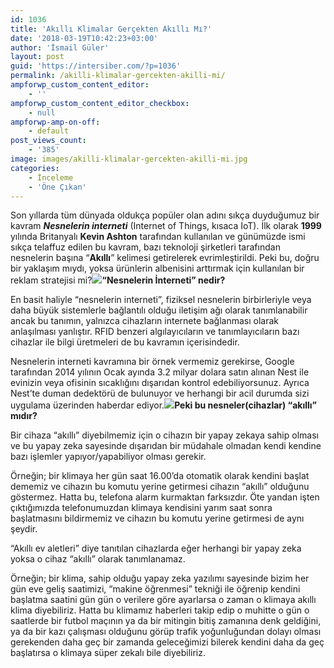 ```yaml
---
id: 1036
title: 'Akıllı Klimalar Gerçekten Akıllı Mı?'
date: '2018-03-19T10:42:23+03:00'
author: 'İsmail Güler'
layout: post
guid: 'https://intersiber.com/?p=1036'
permalink: /akilli-klimalar-gercekten-akilli-mi/
ampforwp_custom_content_editor:
    - ''
ampforwp_custom_content_editor_checkbox:
    - null
ampforwp-amp-on-off:
    - default
post_views_count:
    - '385'
image: images/akilli-klimalar-gercekten-akilli-mi.jpg
categories:
    - İnceleme
    - 'Öne Çıkan'
---
```


Son yıllarda tüm dünyada oldukça popüler olan adını sıkça duyduğumuz bir kavram ***Nesnelerin interneti*** (Internet of Things, kısaca IoT). İlk olarak **1999** yılında Britanyalı **Kevin Ashton** tarafından kullanılan ve günümüzde ismi sıkça telaffuz edilen bu kavram, bazı teknoloji şirketleri tarafından nesnelerin başına “**Akıllı**” kelimesi getirelerek evrimleştirildi. Peki bu, doğru bir yaklaşım mıydı, yoksa ürünlerin albenisini arttırmak için kullanılan bir reklam stratejisi mi?![](images/amazon-iot-1200x900.jpg)**“Nesnelerin İnterneti” nedir?**

En basit haliyle “nesnelerin interneti”, fiziksel nesnelerin birbirleriyle veya daha büyük sistemlerle bağlantılı olduğu iletişim ağı olarak tanımlanabilir ancak bu tanımın, yalnızca cihazların internete bağlanması olarak anlaşılması yanlıştır. RFID benzeri algılayıcıların ve tanımlayıcıların bazı cihazlar ile bilgi üretmeleri de bu kavramın içerisindedir.

Nesnelerin interneti kavramına bir örnek vermemiz gerekirse, Google tarafından 2014 yılının Ocak ayında 3.2 milyar dolara satın alınan Nest ile evinizin veya ofisinin sıcaklığını dışarıdan kontrol edebiliyorsunuz. Ayrıca Nest’te duman dedektörü de bulunuyor ve herhangi bir acil durumda sizi uygulama üzerinden haberdar ediyor.![](images/google-home-1200x800.jpg)**Peki bu nesneler(cihazlar) “akıllı” mıdır?**

Bir cihaza “akıllı” diyebilmemiz için o cihazın bir yapay zekaya sahip olması ve bu yapay zeka sayesinde dışarıdan bir müdahale olmadan kendi kendine bazı işlemler yapıyor/yapabiliyor olması gerekir.

Örneğin; bir klimaya her gün saat 16.00’da otomatik olarak kendini başlat dememiz ve cihazın bu komutu yerine getirmesi cihazın “akıllı” olduğunu göstermez. Hatta bu, telefona alarm kurmaktan farksızdır. Öte yandan işten çıktığımızda telefonumuzdan klimaya kendisini yarım saat sonra başlatmasını bildirmemiz ve cihazın bu komutu yerine getirmesi de aynı şeydir.

“Akıllı ev aletleri” diye tanıtılan cihazlarda eğer herhangi bir yapay zeka yoksa o cihaz “akıllı” olarak tanımlanamaz.

Örneğin; bir klima, sahip olduğu yapay zeka yazılımı sayesinde bizim her gün eve geliş saatimizi, “makine öğrenmesi” tekniği ile öğrenip kendini başlatma saatini gün gün o verilere göre ayarlarsa o zaman o klimaya akıllı klima diyebiliriz. Hatta bu klimamız haberleri takip edip o muhitte o gün o saatlerde bir futbol maçının ya da bir mitingin bitiş zamanına denk geldiğini, ya da bir kazı çalışması olduğunu görüp trafik yoğunluğundan dolayı olması gerekenden daha geç bir zamanda geleceğimizi bilerek kendini daha da geç başlatırsa o klimaya süper zekalı bile diyebiliriz.